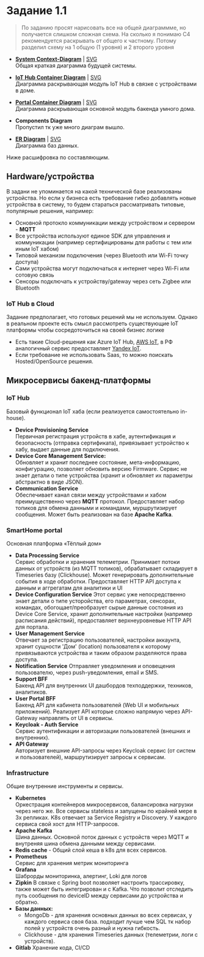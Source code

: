 # Задание 1.1

> По заданию просят нарисовать все на общей диаграммме,
> но получается слишком сложная схема. На сколько я понимаю C4 рекомендуется раскрывать от общего к частному.
> Потому разделил схему на 1 общую (1 уровня) и 2 второго уровня

- **[System Context-Diagram](system-context-diagram.puml)** |
  [SVG](https://plantuml.etservice.net/svg/jLHHQnj747xNhzZewGIo3qeVIjzaIqs2erIr50gbO5QdbMxHtUwnjnV7b4BiD6s2Iq9BeKzj8NtiY-hOjHBPCkGNxFwZpjoUJhBYLqiSTpixEzytiz_C7Iw2A1im4cgTf9_xlgBxcoEkmwoVfKm5KcWcz6OWOp-9gD1P76saUX3nlh_zwKO7JO_Q3_oOffefCErjuuadUZC1pygTsuXEkM3grkB7YHHuvdRYDraIoOEu1AXKjcGc1bGTU3JGKgLrKgtMo7SL0hyEKwaK7YA1sVnbvcPcVpRdy3un4tjapd1ThQqwfrcIIAKN_gVmFxDFpN_clPbSzzGi2D7j3JWyDvTcQjuN3cMHFPeaoEXhrYS-QSi-ZnZvLf16aaGye9fBaLPXdt_PzHjYe2GV-E1RpPEeV5-fT0yWyNYlzKHxe0cc18swJ3tc0SEmhS945ZOyQ7wrX-OAg5_0ytQPfhcqn-QCm2RcSsAczj0U4--kbAE8-SY8rKcttQsJLanvL0C2A-W9LHeISXR4xZZ3DUYjJxO8bE4oXtmBA1Fx8wod46fvJN3FUYXL3FuV_Z5lx2z0TWRKtX4eDR3-C2FUVTaZKFuPihS_c3c4kZ2J6cAqG34gKJnbv27J-rADwsJdCs1qhzVha4RdFYpfS4n9JoOyI4ijEEOUb_fUreSu205Vr_Xla2R31Uae-PYdS3jSZF2-oerjgHXfKq5733Neza3pSIQA-omaKC2Xb6Y4vSe_RaPhKaqH4kpfnu1Yo4UPocExdKSWvuyuD38TBg8xIzS9UM4iU2txP--X732FYw6YM0vyfrfbWSuWnLMUEraVLCOqInSLT-mR2Gr2vggDYBjim5EodHjp1f1Ip7J8ChYTkueEWRBR-8OdOoxgv84SSwVpKXqX744H_vOBU69VW9fUszTEjaVGhDXDVECBNeSeepu3vwqeOrfA7QxTTQxR4TLidnx0ALTGro9_W_QFG5Hpymw_S1eG-mm0B_EUcHTID9CwGHMRVq62Hy3cbNq9UeOc-YbleZDpJe3XpBuovvuzhg7uPsPASk_JHTkP-QPBSfT5nImgnW81EnhBcRDcTnDcpUYMfR1sMzqUoXxpmXQuvhNCtlm1zCkaSPX1mZTLOPdPIbtpa0l86mOHuFlTvix2SMrMb5pDxr3BAqIqXrZY2HG7ff9zlWgBiM06XbAErt8giocRsFm9jA_oApfnEUN33fwBN2vFSVhKIUuoXKbpGS0hlrX0FgsJPWSXsb_rUWNz_m40)  
  Общая краткая диаграмма будущей системы.


- **[IoT Hub Container Diagram](iot-hub-container-diagram.puml)** | 
[SVG](https://plantuml.etservice.net/svg/lLPTQnj757tVNp5H-o21R3N651pgW2sbTL8vLYk5q58Gizh9QibgH-oEd8XIi6EtQN6e2VIn9FruAVH5iRru4raov1VC_AFUExlQbIsvzCNrWxrpvtwSkVVC6Tzml9RRinXf2z4DRfLAFdsoQ3kYtJDx0VDRt1FC4uijtYbrNUg9NiTT28JbEcQflBnGGzE3pMgfGmF1V30ronZnL2nsmTEuSHtPgUCn_zhoTxhSmvZhoLzXNPVtEsa1OysolcHkWzhvd4M3DhDoHVAX2oUiYxxBo2gfQ6iLBFb20Ttlk0pZun0JtKsxp5tkh-O-M5bPCQsRsiPzY_aJ-t9h-MFperp1CAfhNsqzQ3GRMxLcPUlX_JoOX2EWalnLZkM9sfD3zOBSvGsoqJE9Z8WyagTo82DvXliob6_Lhde6raY6HEqIjOThjGExavq1-4Qm0Nz6O3wMOmAHOrWE3AF6_81xUMnVaUJaQx13HQWnnaY83t7zZKSskUa0Bjhj8kvrtlCiwlVpRTvX6FXBd53zA4VgK1q251a2ZXTm-Dn3P-5JfqY-TcoJWVEwssE2Sz7E5SYt1e6VTCpDEqz5Fc1UmFsR45ZNNmGxc8kZeNOSaF1E1zXKi2Uq3quLjksq6FaiDipKJgDdoorbvPPcokbVLTflLZFlfEWyF6r6XUFPzJxGh0EvDk8rYGqfAloGlyj8Zod4xX4vXi-nF9T3C8nWwt3kWLt7RcD6I51DFYzc_HCIHEgvddU8MNTXcg7wASugm-bp9UqcYxSdPveoBqsRlpCCk1m9LoQ3Vwrv-0vOyZCKJFBFfI71VJ25yZJZG2a6FKqfXmiWE-HEQ9zBFilSPqJj0v57yftw0Uf4AOEoYzoyposMVqmVFQO8xozm6s5dJ-0UZ82S1-fxJBZMfQqs8v-Z7wutlsWqIDBy28uJNMvytke66SDgFjzs0eTxIUllqMsT1jg1HpnAkZ_0cu0dFex73Dy3H8xcEHsQhQchRLAFsbfbwin7GuP3zoJRlm3b9PnOtsDre4aWtm01S3ZO4gISsb7xYO8S8Co1V8C4nCKkmTK4ChJx6RPEdis33HT_SGOvQ72dvpajO3xtCjZbQJD9x1TGlm8G8V3r77u_1wIeNw0a16Q20np88MhBaJg4iqN_hdWPtN2wfOr6erQ_3BHY9aqEAcRMrhe0ofFAkcO6zsmUVu8e0nHa4tPm7vgreqLFJxI8kCOQmHZGwNjGHDXZxHl9Oq2QpXyV1K7jODKo2tYnKlPtkI-e2yNU_ot_K2zH2w3nRnF9VZyaDUqmfPqfMQYWCmIfW17P2WSCPhWAS29K7lsm83zI3c2tIQp-Mff2tU5ephM0H_UHO_VyIuEUyBCN2Dv1zypf0eRV8Fq0rKgUmiNMWnxgHmekeTg3vuxezmulr6xywkaEHreg4M447HhCyk__QaQYYR4QNa5w-Gg2ptM-eojp0LNG9OAHdyMiETE4FocIIcsYK367IRvHhHUW-1NoG1PkavJK1kWM-GGiMXBrAjsUZRn5i09PgzqrjB-Ed7SiF7MpCj7PgtLAt-UH_czYcBqEbowAVkRYUWi8BfiT04fUc7FD0EoUrlDCghK6p3OKTCsOnyt_UFf_0000)  
  Диаграмма раскрывающая модуль IoT Hub в связке с устройствами в доме.


- **[Portal Container Diagram](portal-container-diagram.puml)** |
[SVG](https://plantuml.etservice.net/svg/jLRFRnD75BxdhnZS7X8fiLi9LGeYaPmuQO24ciHHBvMYjNTYhxBUMUsk0Qj2Wa1QLQc4kFNIGZbLwcK3IJ5EOYJ-Wjd_gD-R7NjtdLqu0PApy-PxytvzxyrSivoMtJCvwmI1wz-eL3pZGRbj1PrUi-TphoMSW3j1kIMw5TSsdA3NjHVymBIjPcNr-aATHBjRcvMkuGVSWsXlbJGU1cKNo9bhN-9qmtAuzyNExxh28PqlStwDkxReToS6ggQvpUs6qPujcORVuMPfddrj8y2Te6zpjiHgIhe9oUpS7C7NR4xgiKgJuCtsgh25jrJwQd5niMb-gsJ2CxatbbzlNV-k-KrfRcOci08SAr_8SpcIGnOzaMVHO_b63l0rac-O7E7ZaZxLxrivOl83X8-ZGnb2AMJHKtcHx9tYuqA6CpChekUOXjUVDLg1yFnvLYhDiPzd6FxLkUSBPvOI1h5y2PNpw7VvJba9SV0PhU5T2kptN5TumHX_Yl_aw7zoACCiCk2j3i5U0t04nmPog04JhimQhaiU_SYRhCAsHDD23dvoMDLrRQjb19PmV2IjPFsmKwawfYSiim9iIGMXZaADjF_wA9RQcFYQinTxbzfub4gL9OADNXCRjqI3uQkaFrU5nrdq39c-bCFe5uGqc2Gp8T3UNM7osGDZ_y2W-Fy1x1BrGQP2V5n6nz4H7LXrZLQ7ipk4e_NMlKQ38UaZr1MvegEdicNo-rQBRncEqLPKs-4U2Q1RKpknVya-dNhRkAzE1xF2kBBHiJm3dUH9z1liu1FkKQr1fMUe-FleINJCKD9Gde1VXxHumcY5ZKCb7mAECEG5EAU58wLt2Dw0TcNjUO6_xEO2Kzd9vDprnCC-75rp0g_FN671_t5kKuJf1Pqax2fMJ2yfo3kytxA5SP33C-jx8-0F3B9GhTzYUgMKXDFM2WcCBIopbAsif-2KOKFpux_oTVG2vJf7CjxhdljupkeAKCWCZviMiMwR_h9LOa5flAHHG3eJOwOH6Dg9lNJlJZ4ZGILig478wfveST-t46EQ3IzHCnGV9PI3c0oJWbCdixZv2G1Y72hmc8yPoxMcibsZPb7sQYjq_YhQzs13e3DfrR2w7DvPt6SmGJGCYLCvDa0_jNE5LZGw0wFjBvdDn0lqyLuj6_l4cPrxcvNRzQhs-T5KLcba9BpyH6ApGE1s8IXgiLVm_orDxBXFQ414pzMOlZfNATHvHeCX2PMQdZfjI2MW8KEplI3hv9WAb1poTTgtG6LHQvOAfxaSmEOVqH7R45rUsHQYY_NVc0dFWIFhCNKMbcd_4pcVJil46rQGS5p8-rQxvwcP_da-vy5JOwxd1w9By0IKASHVn6Iw1p7YGY8Nelo079zDcFuEwOKyDPJrKCmRQMVpJ2dJFJj8LC-L3Opgw2cZ6ngqrXVs09GUAMLgBc3f2pm8omNLZEDL6OoZoYdeAw8AtGtu9P_1hJm2GJPKvGvZ1ndvGhTqpBbF53K_wIdNfegRbCiHWRMlB-oaMdTJqlIKLcMQddChw-l5TD0NUOpPYHSCgzHf-QqRJ-9OJtLkBCZHrJ5j6draGYbCpOYvwVtqPBwocSltSSphwtIzPCzdDzX6er5dk9pIeBnp2g0fVz881L7NBIilivnAfH4touKczPLngSWTnXqmA6ehzMWzmKldC1w1MEZ7Av5GSPUf_W1HgU7G6Kd-DtFvb2bddEySsDN4mlC_hmnPk8csrezaxHBDuthFxyHli249esEw-AaxTWkwe_X9fWVmq-XNVVoPoegAUeHvgqJpQZoe9DBie9iNF-hb3i0fSNHSIF1qKiLigSbIx7FcZPbxXrCm-jMTUHDjh-qqb1Lj4TPYP8APxYUMWyaqAW7-1m00)  
  Диаграмма раскрывающая основной модуль бакенда умного дома.


- **Components Diagram**  
  Пропустил тк уже много диаграм вышло.


- **[ER Diagram](er-diagram.puml)** |
[SVG](https://plantuml.etservice.net/svg/bLNRZjem47tdAwnzN9MkzZLQ8Uqkj4krGDM5vyWa0x5mxDHsMD7I7-jNz9CwCRaGRDZ04vev6S-SESVEQBIXQo0tOpadB_cIt94XR5a4v5ag8CEd6_AxroFu0s6OsP7OPZL6IVcx9Imc0LainiCwrk_NVpKeHdaeydG92d5lyn_ZwTSwRNOPO7GqNKpgM2fZu2uqeIf-fmh2BIZDf700D3T9k86TauWKK0DnI4sxwf-UPxPG6mIt1YmJ5-TaEfI2Cm41UPhDNaUFqpgrOYgzs7WCcgdgu81yUvir7tEgZJ-JPt4vLK26Z_FHV3mPLMCTgZRZ144pmtxVt--hHGQ1dUgU_FjBxdluPLOfuhjKXd8Kn09NI2PKO3H5fafH7F6M8-0AHK1AcMUzMI85k651Kq-KHePjuR3GrkpEkdtCb7qdChr6oMudxN853Q5RquRTmhVs-8yrzIv0jINb3X7wN7bMj5rEVdZ81VkPms3GrFbKVUVf8fLBnZ4dK6sSKuCgzp1xiiIpt1mrac6nbLJfoHL1i-oicx9S9w6H6t1J7rdccCmWg6Z2VWO7iHHkiS1crvrXrQmMPYrJmtpiDH-qyLwBrdUsMB5rhcm5rwVLXH0b4EUygroEbb6u3WkVx4911WMXhM31is4fUEnPX7_9ug9qhNJQAXZ3nFhwJWklkc-Dxs2h6AfegZlVhzYiTmlFd4MR5ucxEikz0OwNg56xgoUg2dZUImr2IsLJxjDoVWzRodECVtcTFSuzbYuFv79zTQySjlO1xwe8z8T6Ajkz58zpsu_DqUHpVt3yWlLEwUq2nicwm6gxT0ANWhs8_Gy0)   
  Диаграмма баз данных.

Ниже расшифровка по составляющим.

## Hardware/устройства

В задани не упоминается на какой технической базе реализованы устройства.
Но если у бизнеса есть требование гибко добавлять новые устройства в систему,
то будем стараться рассматривать типовые, популярные решения, например:

- Основной протокло коммуникации между устройством и сервером - **MQTT**
- Все устройства используют единое SDK для управления и коммуникации
  (например сертифицированы для работы с тем или иным IoT хабом)
- Типовой механизм подключения (через Bluetooth или Wi-Fi точку доступа)
- Сами устройства могут подключаться к интернет через Wi-Fi или сотовую связь
- Сенсоры подключать к устройству/gateway через сеть Zigbee или Bluetooth

### IoT Hub в Cloud

Задание предполагает, что готовых решений мы не используем.
Однако в реальном проекте есть смысл рассмотреть существующие IoT платформы
чтобы сосредоточиться на своей бизнес логике

- Есть такие Cloud-решения как Azure IoT Hub, [AWS IoT](https://aws.amazon.com/iot/), в РФ аналогичный сервис
  предоставляет [Yandex IoT](https://yandex.cloud/en/services/iot-core?).
- Если требование не использовать Saas, то можно поискать Hosted/OpenSource решения.

## Микросервисы бакенд-платформы

### IoT Hub

Базовый функционал IoT хаба (если реализуется самостоятельно in-house).

- **Device Provisioning Service**   
  Первичная регистрация устройств в хабе, аутентификация и безопасность (отправка сертификата), привязывает
  устройство к хабу, выдает данные для подключения.
- **Device Core Management Service:**  
  Обновляет и хранит последнее состояние, мета-информацию, конфигурацию, позволяет обновить версию Firmware.
  Сервис не знает детали о типе устройства (хранит и обновляет их параметры абстрактно в виде JSON).
- **Communication Service**  
  Обеспечивает канал связи между устройствами и хабом преимущественно через **MQTT** протокол.
  Предоставляет набор топиков для обмена данными и командами, муршрутизирует сообщения.
  Может быть реализован на базе **Apache Kafka**.

### SmartHome portal

Основная платформа «Тёплый дом»

- **Data Processing Service**  
  Сервис обработки и хранения телеметрии. Принимает потоки данных от устройств (из MQTT топиков), обрабатывает
  складирует в Timeseries базу (Clickhouse). Может генерировать дополнительные события в ходе обработки.
  Предоставляет HTTP API доступа к данным и аггрегатам для аналитики и UI
- **Device Configuration Service**
  Этот сервис уже непосредственно знает детали о типе усторойства, его параметрах, сенсорах, командах,
  обогощает/преобразует сырые данные состояния из Device Core Service,
  хранит дополнительные настройки (например расписания действий), предоставляет верхнеуровневые HTTP API для портала.
- **User Management Service**   
  Отвечает за регистрацию пользователей, настройки аккаунта, хранит сущности 'Дом' (location)
  пользователя к которому привязываются устройства и таким образом разделяются права доступа.
- **Notification Service**
  Отправляет уведомления и оповещения пользователю, через push-уведомления, email и SMS.
- **Support BFF**  
  Бакенд API для внутренних UI дашбордов техподдержки, техников, аналитиков.
- **User Portal BFF**  
  Бакенд API для кабинета пользователей (Web UI и мобильных приложений).
  Реализует API которые сложно напрямую через API-Gateway направлять от UI в сервисы.
- **Keycloak - Auth Service**   
  Сервис аутентификации и авторизации пользователей (внешних и внутренних).
- **API Gateway**  
  Авторизует внешние API-запросы через Keycloak сервис (от систем и пользователей),
  маршрутизирует запросы к сервисам.

### Infrastructure

Общие внутренние инструменты и сервисы.

- **Kubernetes**  
  Оркестрация контейнеров микросервисов, балансировка нагрузки через него же.
  Все сервисы stateless и запущены по крайней мере в 3х репликах.
  K8s отвечает за Service Registry и Discovery. У каждого сервиса свой хост для HTTP-запросов.
- **Apache Kafka**  
  Шина данных. Основной поток данных с устройств через MQTT и внутреняя шина обмена данными между сервисами.
- **Redis cache** - Общий слой кеша в k8s для всех сервисов.
- **Prometheus**  
  Сервис для хранения метрик мониторинга
- **Grafana**  
  Шаброрды мониторинка, алертинг, Loki для логов
- **Zipkin**
  В связке с Spring boot позволяет настроить трассировку, также может быть интегрирован и с Kafka.
  Что позволит отследить путь сообщения по deviceID между сервисами до устройства и обратно.
- **Базы данных:**
    - MongoDb - для хранения основных данных во всех сервисах, у каждого сервиса своя база.
      подходит лучше чем SQL тк набор полей у устройств очень разный и нужна гибкость.
    - Clickhouse - для хранения Timeseries данных (телеметрии, логи с устройств).
- **Gitlab**
  Хранение кода, CI/CD